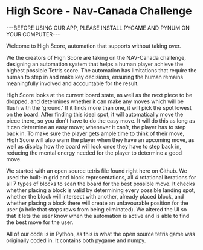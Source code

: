 # High Score - Nav-Canada Challenge

---BEFORE USING OUR APP, PLEASE INSTALL PYGAME AND PYNUM ON YOUR COMPUTER---
 
Welcome to High Score, automation that supports without taking over. 

We the creators of High Score are taking on the NAV-Canada challenge, designing an automation system that helps a human player achieve the highest possible Tetris score. The automation has limitations that require the human to step in and make key decisions, ensuring the human remains meaningfully involved and accountable for the result.

High Score looks at the current board state, as well as the next piece to be dropped, and determines whether it can make any moves which will be flush with the 'ground.' If it finds more than one, it will pick the spot lowest on the board. After finding this ideal spot, it will automatically move the piece there, so you don't have to do the easy move. It will do this as long as it can determine an easy move; whenever it can't, the player has to step back in. To make sure the player gets ample time to think of their move, High Score will also warn the player when they have an upcoming move, as well as display how the board will look once they have to step back in, reducing the mental energy needed for the player to determine a good move. 

We started with an open source tetris file found right here on Github. We used the built-in grid and block representations, all 4 rotational iterations for all 7 types of blocks to scan the board for the best possible move. It checks whether placing a block is valid by determining every possible landing spot, whether the block will intersect with another, already placed block, and whether placing a block there will create an unfavourable position for the user (a hole that stops rows from being eliminated). We altered the UI so that it lets the user know when the automation is active and is able to find the best move for the user. 

All of our code is in Python, as this is what the open source tetris game was originally coded in. It contains both pygame and numpy. 
